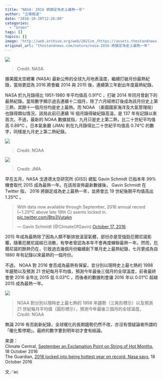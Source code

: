```yaml
---
title: "NASA: 2016 將鎖定為史上最熱一年"
author: "立場報道"
date: "2016-10-20T12:26:00"
categories:
  - "Green"
tags: []
topics: []
image: "http://web.archive.org/web/2021im_/https://assets.thestandnews.com/media/photos/gistemp_seas_sep16_S5MFQ.jpg"
original_url: "thestandnews.com/nature/nasa-2016-將鎖定為史上最熱一年"
---
```

![](http://web.archive.org/web/2021im_/https://assets.thestandnews.com/media/photos/gistemp_seas_sep16_S5MFQ.jpg)
> Credit: NASA

據美國太空總署 (NASA) 最新公佈的全球九月地表溫度，繼續打破月份最熱紀錄，當局更認為 2016 將會繼 2014 與 2015 後，連續第三年創出年度最熱紀錄。

NASA 於九月錄得比 1951-1980 年平均值高 0.91°C ，打破 2014 年同月曾創下的最熱紀錄。當局數字顯示過去連續十二個月，除了六月經修訂後成為該月份史上第三熱，其餘十一個月份均是史上最熱。而 NOAA （美國國家海洋及大氣管理局）也錄得類似情況，該局此前已連續 16 個月錄得破紀錄高溫，是 137 年有記錄以來首次。不過，最新的 NOAA 數據就指，九月只是史上第二熱，比二十世紀平均值高 0.89°C 。日本氣象廳 (JMA) 則在九月錄得比二十世紀平均值高 0.74°C 的數字，同樣是九月史上第二熱紀錄。

![](http://web.archive.org/web/2021im_/https://assets.thestandnews.com/media/photos/sep16-percentiles_S9qJW.jpg)
> Credit: NOAA

![](http://web.archive.org/web/2021im_/https://assets.thestandnews.com/media/photos/sep_wld_OQuaZ.png)
> Credit: JMA

早在五月，NASA 戈達德太空研究所 (GISS) 總監 Gavin Schmidt 已指本年 99% 機會取代 2015 成為最熱一年。在該局宣佈最新數據後， Gavin Schmidt 在 Twitter 指， 2016 將鎖定成為史上最熱一年，並將會比 19 世紀後期平均值高出 1.25°C 。

> With data now available through September, 2016 annual record (~1.25ºC above late 19th C) seems locked in. [pic.twitter.com/Btp3Vutakn](http://web.archive.org/web/20211229103107/https://t.co/Btp3Vutakn)
> 
> — Gavin Schmidt (@ClimateOfGavin) [October 17, 2016](http://web.archive.org/web/20211229103107/https://twitter.com/ClimateOfGavin/status/788040889075662848)

2015 年成為最熱除了因為人類不斷排放溫室氣體，部份亦是受強勁厄爾尼諾影響。隨著厄爾尼諾經已消散，有學者曾認為本年不會再度蟬聯最熱一年。然而，厄爾尼諾的餘熱仍在，引致過去幾個月份繼續創下單月史上最熱紀錄，七月更成為自 1880 年有記錄以來最熱的一個月份。

不過， NOAA 對 2016 會否成為最熱有保留，並分別以現時史上最七熱的 1998 年趨勢以及預測 21 世紀每月平均值，預測今年最後三個月的全球溫度，前者最終會使 2016 全年比 2015 低 0.03°C ，而後者的數據則會讓 2016 年以 0.01°C 超越 2015 成為最熱一年。

![](http://web.archive.org/web/2021im_/https://assets.thestandnews.com/media/photos/ytd-horserace-201609_UZg27.png)
> NOAA 對分別以現時史上最七熱的 1998 年趨勢（三角形標示）以及預測 21 世紀每月平均值（圓形標示），預測今年最後三個月的全球溫度。 Credit: NOAA

無論 2016 有否創新紀錄，全球暖化的長期趨勢仍然不改，亦沒有懷疑論者所謂的「暖化暫停期」。最終的數字要到明年初才會有結論。

來源：  
Climate Central, [September an Exclamation Point on String of Hot Months](http://web.archive.org/web/20211229103107/http://http//www.climatecentral.org/news/september-hottest-month-climate-change-20791), 18 October 2016  
The Guardian, [2016 locked into being hottest year on record, Nasa says](http://web.archive.org/web/20211229103107/https://www.theguardian.com/environment/2016/oct/18/2016-locked-into-being-hottest-year-on-record-nasa-says), 18 October 2016

文／ac